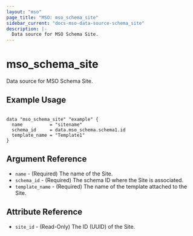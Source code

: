 ```yaml
---
layout: "mso"
page_title: "MSO: mso_schema_site"
sidebar_current: "docs-mso-data-source-schema_site"
description: |-
  Data source for MSO Schema Site.
---
```


# mso_schema_site #

Data source for MSO Schema Site.

## Example Usage ##

```hcl

data "mso_schema_site" "example" {
  name          = "sitename"
  schema_id     = data.mso_schema.schema1.id
  template_name = "Template1"
}

```

## Argument Reference ##

* `name` - (Required) The name of the Site.
* `schema_id` - (Required) The schema ID where the Site is associated.
* `template_name` - (Required) The name of the template attached to the Site.

## Attribute Reference ##

* `site_id` - (Read-Only) The ID (UUID) of the Site.
